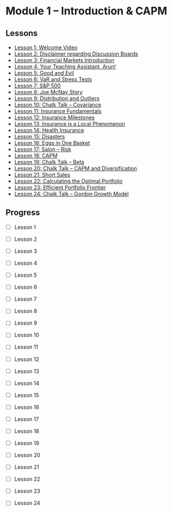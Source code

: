 # Module 1 – Introduction & CAPM

## Lessons
- [Lesson 1: Welcome Video](lesson_1_welcome_video.md)
- [Lesson 2: Disclaimer regarding Discussion Boards](lesson_2_disclaimer_discussion_boards.md)
- [Lesson 3: Financial Markets Introduction](lesson_3_financial_markets_introduction.md)
- [Lesson 4: Your Teaching Assistant, Arun!](lesson_4_teaching_assistant.md)
- [Lesson 5: Good and Evil](lesson_5_good_and_evil.md)
- [Lesson 6: VaR and Stress Tests](lesson_6_var_and_stress_tests.md)
- [Lesson 7: S&P 500](lesson_7_sp500.md)
- [Lesson 8: Joe McNay Story](lesson_8_joe_mcnay_story.md)
- [Lesson 9: Distribution and Outliers](lesson_9_distribution_and_outliers.md)
- [Lesson 10: Chalk Talk – Covariance](lesson_10_covariance.md)
- [Lesson 11: Insurance Fundamentals](lesson_11_insurance_fundamentals.md)
- [Lesson 12: Insurance Milestones](lesson_12_insurance_milestones.md)
- [Lesson 13: Insurance is a Local Phenomenon](lesson_13_insurance_local_phenomenon.md)
- [Lesson 14: Health Insurance](lesson_14_health_insurance.md)
- [Lesson 15: Disasters](lesson_15_disasters.md)
- [Lesson 16: Eggs in One Basket](lesson_16_eggs_in_one_basket.md)
- [Lesson 17: Salon – Risk](lesson_17_salon_risk.md)
- [Lesson 18: CAPM](lesson_18_capm.md)
- [Lesson 19: Chalk Talk – Beta](lesson_19_beta.md)
- [Lesson 20: Chalk Talk – CAPM and Diversification](lesson_20_capm_and_diversification.md)
- [Lesson 21: Short Sales](lesson_21_short_sales.md)
- [Lesson 22: Calculating the Optimal Portfolio](lesson_22_optimal_portfolio.md)
- [Lesson 23: Efficient Portfolio Frontier](lesson_23_efficient_portfolio_frontier.md)
- [Lesson 24: Chalk Talk – Gordon Growth Model](lesson_24_gordon_growth_model.md)

## Progress
- [ ] Lesson 1
- [ ] Lesson 2
- [ ] Lesson 3
- [ ] Lesson 4
- [ ] Lesson 5
- [ ] Lesson 6
- [ ] Lesson 7
- [ ] Lesson 8
- [ ] Lesson 9
- [ ] Lesson 10
- [ ] Lesson 11
- [ ] Lesson 12
- [ ] Lesson 13
- [ ] Lesson 14
- [ ] Lesson 15
- [ ] Lesson 16
- [ ] Lesson 17
- [ ] Lesson 18
- [ ] Lesson 19
- [ ] Lesson 20
- [ ] Lesson 21
- [ ] Lesson 22
- [ ] Lesson 23
- [ ] Lesson 24

